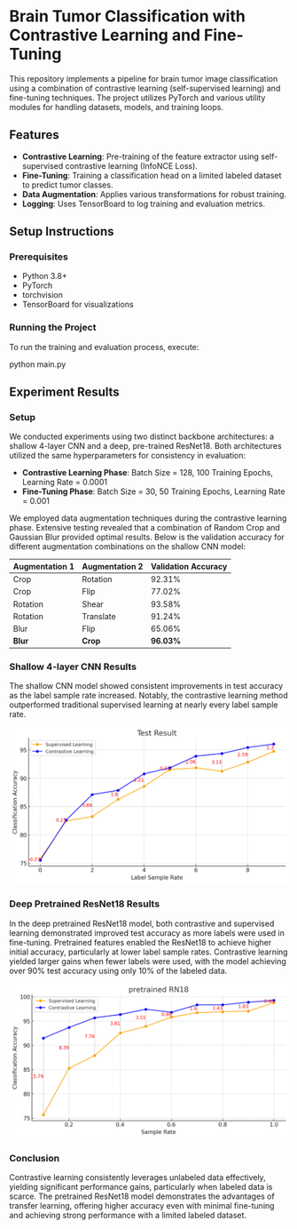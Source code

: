 # Brain Tumor Classification with Contrastive Learning and Fine-Tuning

This repository implements a pipeline for brain tumor image classification using a combination of contrastive learning (self-supervised learning) and fine-tuning techniques. The project utilizes PyTorch and various utility modules for handling datasets, models, and training loops.

## Features
- **Contrastive Learning**: Pre-training of the feature extractor using self-supervised contrastive learning (InfoNCE Loss).
- **Fine-Tuning**: Training a classification head on a limited labeled dataset to predict tumor classes.
- **Data Augmentation**: Applies various transformations for robust training.
- **Logging**: Uses TensorBoard to log training and evaluation metrics.

## Setup Instructions

### Prerequisites
- Python 3.8+
- PyTorch
- torchvision
- TensorBoard for visualizations

### Running the Project

To run the training and evaluation process, execute:

python main.py


## Experiment Results

### Setup
We conducted experiments using two distinct backbone architectures: a shallow 4-layer CNN and a deep, pre-trained ResNet18. Both architectures utilized the same hyperparameters for consistency in evaluation:
- **Contrastive Learning Phase**: Batch Size = 128, 100 Training Epochs, Learning Rate = 0.0001
- **Fine-Tuning Phase**: Batch Size = 30, 50 Training Epochs, Learning Rate = 0.001

We employed data augmentation techniques during the contrastive learning phase. Extensive testing revealed that a combination of Random Crop and Gaussian Blur provided optimal results. Below is the validation accuracy for different augmentation combinations on the shallow CNN model:

| Augmentation 1 | Augmentation 2 | Validation Accuracy |
| -------------- | -------------- | ------------------- |
| Crop           | Rotation       | 92.31%              |
| Crop           | Flip           | 77.02%              |
| Rotation       | Shear          | 93.58%              |
| Rotation       | Translate      | 91.24%              |
| Blur           | Flip           | 65.06%              |
| **Blur**       | **Crop**       | **96.03%**          |

### Shallow 4-layer CNN Results
The shallow CNN model showed consistent improvements in test accuracy as the label sample rate increased. Notably, the contrastive learning method outperformed traditional supervised learning at nearly every label sample rate.

![Test Accuracy vs. Label Sample Rate on Shallow CNN](Graphs/exp1.png)

### Deep Pretrained ResNet18 Results
In the deep pretrained ResNet18 model, both contrastive and supervised learning demonstrated improved test accuracy as more labels were used in fine-tuning. Pretrained features enabled the ResNet18 to achieve higher initial accuracy, particularly at lower label sample rates. Contrastive learning yielded larger gains when fewer labels were used, with the model achieving over 90% test accuracy using only 10% of the labeled data.

![Test Accuracy vs. Label Sample Rate on ResNet18](Graphs/exp2.png)

### Conclusion
Contrastive learning consistently leverages unlabeled data effectively, yielding significant performance gains, particularly when labeled data is scarce. The pretrained ResNet18 model demonstrates the advantages of transfer learning, offering higher accuracy even with minimal fine-tuning and achieving strong performance with a limited labeled dataset.
